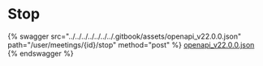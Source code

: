 # Stop

{% swagger src="../../../../../../../.gitbook/assets/openapi_v22.0.0.json" path="/user/meetings/{id}/stop" method="post" %}
[openapi_v22.0.0.json](../../../../../../../.gitbook/assets/openapi_v22.0.0.json)
{% endswagger %}
